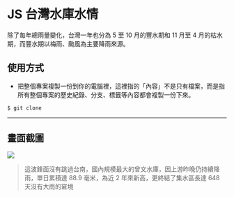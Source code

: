# JS 台灣水庫水情

除了每年總雨量變化，台灣一年也分為 5 至 10 月的豐水期和 11 月至 4 月的枯水期，而豐水期以梅雨、颱風為主要降雨來源。

## 使用方式
- 把整個專案複製一份到你的電腦裡，這裡指的「內容」不是只有檔案，而是指所有整個專案的歷史紀錄、分支、標籤等內容都會複製一份下來。
```sh
$ git clone
```

----

## 畫面截圖
![](https://i.imgur.com/s82x40x.png)
> 這波鋒面沒有跳過台南，國內規模最大的曾文水庫，因上游昨晚仍持續降雨，單日累積達 88.9 毫米，為近 2 年來新高，更終結了集水區長達 648 天沒有大雨的窘境